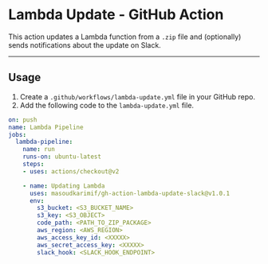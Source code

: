 # Lambda Update - GitHub Action

This action updates a Lambda function from a `.zip` file and (optionally) sends notifications about the update on Slack.

---

## Usage
1. Create a `.github/workflows/lambda-update.yml` file in your GitHub repo.
2. Add the following code to the `lambda-update.yml` file.
```yml
on: push
name: Lambda Pipeline
jobs:
  lambda-pipeline:
    name: run
    runs-on: ubuntu-latest
    steps:
    - uses: actions/checkout@v2

    - name: Updating Lambda
      uses: masoudkarimif/gh-action-lambda-update-slack@v1.0.1
      env:
        s3_bucket: <S3_BUCKET_NAME>
        s3_key: <S3_OBJECT>
        code_path: <PATH_TO_ZIP_PACKAGE>
        aws_region: <AWS_REGION>
        aws_access_key_id: <XXXXX>
        aws_secret_access_key: <XXXXX>
        slack_hook: <SLACK_HOOK_ENDPOINT>
